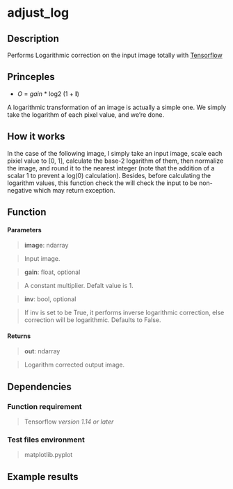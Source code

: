 # adjust_log


## Description
Performs Logarithmic correction on the input image totally with [Tensorflow](https://www.tensorflow.org/) 

## Princeples

- *O* = *gain*  * log2 (1 + **I**) 

A logarithmic transformation of an image is actually a simple one. We simply take the logarithm of each pixel value, and we’re done. 

## How it works
In the case of the following image, I simply take an input image, scale each pixiel value to [0, 1], calculate the base-2 logarithm of them, then normalize the image, and round it to the nearest integer (note that the addition of a scalar 1 to prevent a log(0) calculation).
Besides, before calculating the logarithm values, this function check the will check the input to be non-negative which may return exception.

## Function

#### Parameters

>**image**: ndarray

> Input image.

>**gain**: float, optional

> A constant multiplier. Defalt value is 1.

>**inv**: bool, optional

> If inv is set to be True, it performs inverse logarithmic correction, else 
correction will be logarithmic. Defaults to False.

#### Returns
>**out**: ndarray

> Logarithm corrected output image.


## Dependencies

### Function requirement
> Tensorflow *version 1.14 or later*

### Test files environment
> matplotlib.pyplot



## Example results
